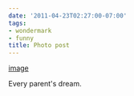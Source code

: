 ```yaml
---
date: '2011-04-23T02:27:00-07:00'
tags:
- wondermark
- funny
title: Photo post
---
```


[image](/img/2011-04-23-photo-post/9b1048248144f856ca98e2092eb342f9cf25ed70879257eea309feec31b12403.gif)

Every parent's dream.
